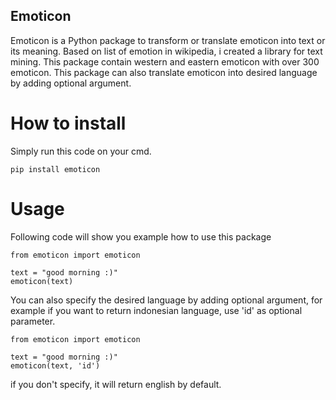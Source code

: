 ## Emoticon

Emoticon is a Python package to transform or translate emoticon into text or its meaning. Based on list of emotion in wikipedia, i created a library for text mining. This package contain western and eastern emoticon with over 300 emoticon. This package can also translate emoticon into desired language by adding optional argument.

# How to install

Simply run this code on your cmd.

```
pip install emoticon
```

# Usage

Following code will show you example how to use this package

```
from emoticon import emoticon

text = "good morning :)"
emoticon(text)
```

You can also specify the desired language by adding optional argument, for example if you want to return indonesian language, use 'id' as optional parameter.

```
from emoticon import emoticon

text = "good morning :)"
emoticon(text, 'id')
```

if you don't specify, it will return english by default.